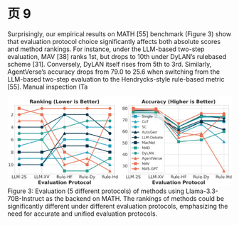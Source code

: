 # 页 9
Surprisingly, our empirical results on MATH [55] benchmark (Figure 3) show that evaluation protocol choice significantly affects both absolute scores and method rankings. For instance, under the LLM-based two-step evaluation, MAV [38] ranks 1st, but drops to 10th under DyLAN’s rulebased scheme [31]. Conversely, DyLAN itself rises from 5th to 3rd. Similarly, AgentVerse’s accuracy drops from 79.0 to 25.6 when switching from the LLM-based two-step evaluation to the Hendrycks-style rule-based metric [55]. Manual inspection (Ta  

![](MASLab_images/d93671e9de6b3404f6fa9f3b2889d6985422eda27337752cfe2e47e0dfcbfbc6.jpg)  
Figure 3: Evaluation (5 different protocols) of methods using Llama-3.3-70B-Instruct as the backend on MATH. The rankings of methods could be significantly different under different evaluation protocols, emphasizing the need for accurate and unified evaluation protocols.